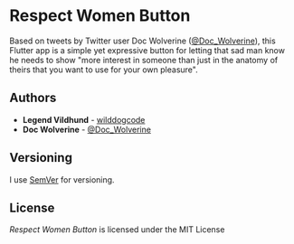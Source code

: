 # Respect Women Button
Based on tweets by Twitter user Doc Wolverine ([@Doc_Wolverine](twitter.com/Doc_Wolverine)), this Flutter app is a simple yet expressive button for letting that sad man know he needs to show "more interest in someone than just in the anatomy of theirs that you want to use for your own pleasure".

## Authors
* **Legend Vildhund** - [wilddogcode](github.com/wilddogcode)
* **Doc Wolverine** - [@Doc_Wolverine](twitter.com/Doc_Wolverine)

## Versioning

I use [SemVer](http://semver.org/) for versioning.

## License

*Respect Women Button* is licensed under the MIT License
